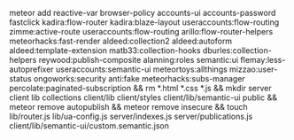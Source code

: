 meteor add reactive-var browser-policy accounts-ui accounts-password fastclick kadira:flow-router kadira:blaze-layout useraccounts:flow-routing zimme:active-route useraccounts:flow-routing arillo:flow-router-helpers meteorhacks:fast-render aldeed:collection2 aldeed:autoform aldeed:template-extension matb33:collection-hooks dburles:collection-helpers reywood:publish-composite alanning:roles semantic:ui flemay:less-autoprefixer useraccounts:semantic-ui meteortoys:allthings mizzao:user-status ongoworks:security anti:fake meteorhacks:subs-manager percolate:paginated-subscription && rm *.html *.css *.js && mkdir server client lib collections client/lib client/styles client/lib/semantic-ui public && meteor remove autopublish && meteor remove insecure && touch lib/router.js lib/ua-config.js server/indexes.js server/publications.js client/lib/semantic-ui/custom.semantic.json